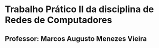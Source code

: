 # Trabalho Prático II da disciplina de Redes de Computadores

## Professor: Marcos Augusto Menezes Vieira
